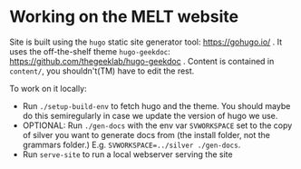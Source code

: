 
# Working on the MELT website

Site is built using the `hugo` static site generator tool: https://gohugo.io/ . It uses the off-the-shelf theme `hugo-geekdoc`: https://github.com/thegeeklab/hugo-geekdoc . Content is contained in `content/`, you shouldn't(TM) have to edit the rest.

To work on it locally:

 - Run `./setup-build-env` to fetch hugo and the theme. You should maybe do this semiregularly in case we update the version of hugo we use.
 - OPTIONAL: Run `./gen-docs` with the env var `SVWORKSPACE` set to the copy of silver you want to generate docs from (the install folder, not the grammars folder.) E.g. `SVWORKSPACE=../silver ./gen-docs`.
 - Run `serve-site` to run a local webserver serving the site
